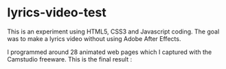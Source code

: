 # lyrics-video-test
This is an experiment using HTML5, CSS3 and Javascript coding. The goal was to make a lyrics video without using Adobe After Effects. 

I programmed around 28 animated web pages which I captured with the Camstudio freeware. This is the final result : 
